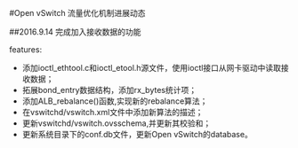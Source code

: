 #Open vSwitch 流量优化机制进展动态

##2016.9.14 完成加入接收数据的功能

features:

- 添加ioctl_ethtool.c和ioctl_etool.h源文件，使用ioctl接口从网卡驱动中读取接收数据；
- 拓展bond_entry数据结构，添加rx_bytes统计项；
- 添加ALB_rebalance()函数,实现新的rebalance算法；
- 在vswitchd/vswitch.xml文件中添加新算法的描述；
- 更新vswitchd/vswitch.ovsschema,并更新其校验和；
- 更新系统目录下的conf.db文件，更新Open vSwitch的database。